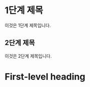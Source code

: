 <!-- 문단 제목 -->

# 1단계 제목
이것은 1단계 제목입니다.

## 2단계 제목
이것은 2단계 제목입니다.

First-level heading
=======================
